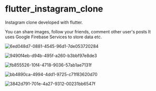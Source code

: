 # flutter_instagram_clone

Instagram clone developed with flutter.

You can share images, follow your friends, comment other user's posts
It uses Google Firebase Services to store data etc.

![6ed048d7-0881-4545-96d1-7de053720284](https://user-images.githubusercontent.com/112648606/191320542-a3ba9803-928d-4066-a93d-456553dc1f83.jpg)

![9490f4eb-d94b-495f-a260-b3bbf97e8de3](https://user-images.githubusercontent.com/112648606/191320573-316969b0-8c7b-454d-b1b1-113bdd4a6994.jpg)

![fb855526-10f4-4718-9036-57ab1ae7131f](https://user-images.githubusercontent.com/112648606/191320594-29634d67-ae17-404f-b223-45663bd00d3f.jpg)

![bb4890ca-4994-4dd1-9725-c71f83620d70](https://user-images.githubusercontent.com/112648606/191320619-c0e93875-83e4-46a7-9b00-69248c8cc108.jpg)

![3842d791-701e-4a27-9312-00231bb6547f](https://user-images.githubusercontent.com/112648606/191320646-7820bcf2-8488-413b-bb34-429f59b41440.jpg)
